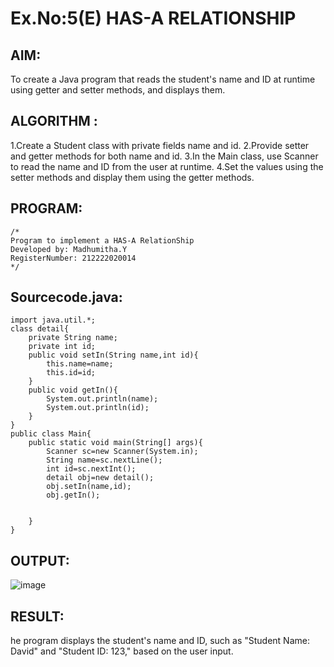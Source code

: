 # Ex.No:5(E) HAS-A RELATIONSHIP
## AIM:
To create a Java program that reads the student's name and ID at runtime using getter and setter methods, and displays them.
## ALGORITHM :
1.Create a Student class with private fields name and id.
2.Provide setter and getter methods for both name and id.
3.In the Main class, use Scanner to read the name and ID from the user at runtime.
4.Set the values using the setter methods and display them using the getter methods.


## PROGRAM:
 ```
/*
Program to implement a HAS-A RelationShip
Developed by: Madhumitha.Y
RegisterNumber: 212222020014 
*/
```

## Sourcecode.java:
```
import java.util.*;
class detail{
    private String name;
    private int id;
    public void setIn(String name,int id){
        this.name=name;
        this.id=id;
    }
    public void getIn(){
        System.out.println(name);
        System.out.println(id);
    }
}
public class Main{
    public static void main(String[] args){
        Scanner sc=new Scanner(System.in);
        String name=sc.nextLine();
        int id=sc.nextInt();
        detail obj=new detail();
        obj.setIn(name,id);
        obj.getIn();
        
        
    }
}

```







## OUTPUT:
![image](https://github.com/user-attachments/assets/770d3ea8-5cce-470f-acaa-8152c9917878)




## RESULT:
he program displays the student's name and ID, such as "Student Name: David" and "Student ID: 123," based on the user input.
